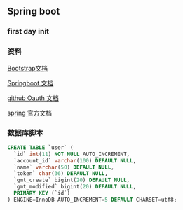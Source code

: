 ## Spring boot
### first day init  

### 资料
[Bootstrap文档](https://v3.bootcss.com/css/) 

[Springboot 文档](https://spring.io/guides)

[github Oauth 文档](https://developer.github.com/apps/)

[spring 官方文档]()

### 数据库脚本
```sql
CREATE TABLE `user` (
  `id` int(11) NOT NULL AUTO_INCREMENT,
  `account_id` varchar(100) DEFAULT NULL,
  `name` varchar(50) DEFAULT NULL,
  `token` char(36) DEFAULT NULL,
  `gmt_create` bigint(20) DEFAULT NULL,
  `gmt_modified` bigint(20) DEFAULT NULL,
  PRIMARY KEY (`id`)
) ENGINE=InnoDB AUTO_INCREMENT=5 DEFAULT CHARSET=utf8;
```
